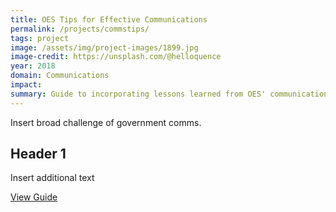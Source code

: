 ```yaml
---
title: OES Tips for Effective Communications
permalink: /projects/commstips/
tags: project
image: /assets/img/project-images/1899.jpg
image-credit: https://unsplash.com/@helloquence
year: 2018
domain: Communications
impact:
summary: Guide to incorporating lessons learned from OES' communications portfolio. 
---
```

Insert broad challenge of government comms.

## Header 1

Insert additional text

<a class="usa-button" href="{{site.baseurl}}/assets/files/1899.pdf">View Guide</a>
